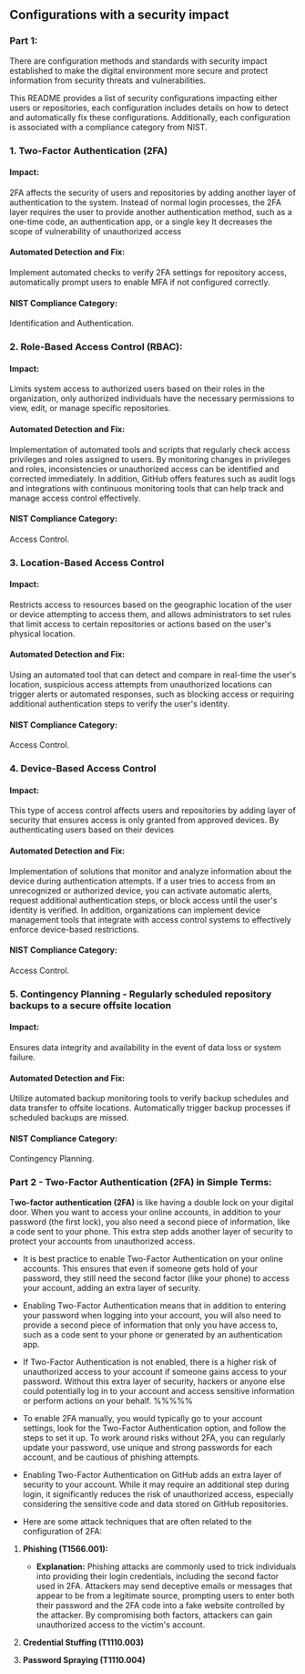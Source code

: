
## Configurations with a security impact

### Part 1:

There are configuration methods and standards with security impact established to make the digital environment more secure and protect information from security threats and vulnerabilities.

This README provides a list of security configurations impacting either users or repositories, each configuration includes details on how to detect and automatically fix these configurations. Additionally, each configuration is associated with a compliance category from NIST.

### 1. Two-Factor Authentication (2FA)
#### Impact:
2FA affects the security of users and repositories by adding another layer of authentication to the system. 
Instead of normal login processes, the 2FA layer requires the user to provide another authentication method, such as a one-time code, an authentication app, or a single key
It decreases the scope of vulnerability of unauthorized access
#### Automated Detection and Fix:
Implement automated checks to verify 2FA settings for repository access, automatically prompt users to enable MFA if not configured correctly.
#### NIST Compliance Category:
Identification and Authentication.


### 2. Role-Based Access Control (RBAC):
#### Impact:
Limits system access to authorized users based on their roles in the organization, only authorized individuals have the necessary permissions to view, edit, or manage specific repositories.
#### Automated Detection and Fix:
Implementation of automated tools and scripts that regularly check access privileges and roles assigned to users. By monitoring changes in privileges and roles, inconsistencies or unauthorized access can be identified and corrected immediately. In addition, GitHub offers features such as audit logs and integrations with continuous monitoring tools that can help track and manage access control effectively.
#### NIST Compliance Category:
Access Control.


### 3. Location-Based Access Control
#### Impact:
Restricts access to resources based on the geographic location of the user or device attempting to access them, and allows administrators to set rules that limit access to certain repositories or actions based on the user's physical location.
#### Automated Detection and Fix:
Using an automated tool that can detect and compare in real-time the user's location, suspicious access attempts from unauthorized locations can trigger alerts or automated responses, such as blocking access or requiring additional authentication steps to verify the user's identity.
#### NIST Compliance Category:
Access Control.


### 4. Device-Based Access Control
#### Impact:
This type of access control affects users and repositories by adding layer of security that ensures access is only granted from approved devices. By authenticating users based on their devices
#### Automated Detection and Fix:
Implementation of solutions that monitor and analyze information about the device during authentication attempts. If a user tries to access from an unrecognized or authorized device, you can activate automatic alerts, request additional authentication steps, or block access until the user's identity is verified. In addition, organizations can implement device management tools that integrate with access control systems to effectively enforce device-based restrictions.
#### NIST Compliance Category:
Access Control.


### 5. Contingency Planning - Regularly scheduled repository backups to a secure offsite location
#### Impact:
Ensures data integrity and availability in the event of data loss or system failure.
#### Automated Detection and Fix:
Utilize automated backup monitoring tools to verify backup schedules and data transfer to offsite locations. Automatically trigger backup processes if scheduled backups are missed.
#### NIST Compliance Category:
Contingency Planning.



### Part 2 - Two-Factor Authentication (2FA) in Simple Terms:
T**wo-factor authentication (2FA)** is like having a double lock on your digital door. When you want to access your online accounts, in addition to your password (the first lock), you also need a second piece of information, like a code sent to your phone. This extra step adds another layer of security to protect your accounts from unauthorized access.

* It is best practice to enable Two-Factor Authentication on your online accounts. This ensures that even if someone gets hold of your password, they still need the second factor (like your phone) to access your account, adding an extra layer of security.

* Enabling Two-Factor Authentication means that in addition to entering your password when logging into your account, you will also need to provide a second piece of information that only you have access to, such as a code sent to your phone or generated by an authentication app.

* If Two-Factor Authentication is not enabled, there is a higher risk of unauthorized access to your account if someone gains access to your password. Without this extra layer of security, hackers or anyone else could potentially log in to your account and access sensitive information or perform actions on your behalf.
%%%%%
* To enable 2FA manually, you would typically go to your account settings, look for the Two-Factor Authentication option, and follow the steps to set it up. To work around risks without 2FA, you can regularly update your password, use unique and strong passwords for each account, and be cautious of phishing attempts.

* Enabling Two-Factor Authentication on GitHub adds an extra layer of security to your account. While it may require an additional step during login, it significantly reduces the risk of unauthorized access, especially considering the sensitive code and data stored on GitHub repositories.

* Here are some attack techniques that are often related to the configuration of 2FA:

1. **Phishing (T1566.001):**
   - **Explanation:** Phishing attacks are commonly used to trick individuals into providing their login credentials, including the second factor used in 2FA. Attackers may send deceptive emails or messages that appear to be from a legitimate source, prompting users to enter both their password and the 2FA code into a fake website controlled by the attacker. By compromising both factors, attackers can gain unauthorized access to the victim's account.

2. **Credential Stuffing (T1110.003)**

3. **Password Spraying (T1110.004)**
  
